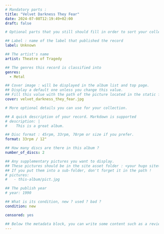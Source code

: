 ```yaml
---
# Mandatory parts :
title: "Velvet Darkness They Fear"
date: 2024-07-08T12:19:49+02:00
draft: false

# Optional parts that you still should fill in order to sort your collection

## Label : name of the label that published the record
label: Unknown

## The artist's name
artist: Theatre of Tragedy

## The genres this record is classified into
genres:
  - Metal

## Cover image : will be displayed in the album list and top page.
## Display a default one unless you change this value.
## Fill this value with the path of the picture located in the static folder
cover: velvet_darkness_they_fear.jpg

# More optional details you can use for your collection.

## A quick description of your record. Markdown is supported
# description: |
#    This is a great album.

## Disc format : 45rpm, 33rpm, 78rpm or size if you prefer.
format: 33rpm / 12"

## How many discs are there in this album ?
number_of_discs: 2

## Any supplementary pictures you want to display.
## These pictures should be in the site asset folder : <your hugo site>/static
## If you put them into a sub-folder, don't forget it in the path !
# pictures:
#   - this-album/pict.jpg

## The publish year
# year: 1990

## What is its condition, new ? used ? bad ?
condition: new

censored: yes

## Below the metadata block, you can write some content such as a review or anything else you want. It'll be displayed in the album page.
---
```

